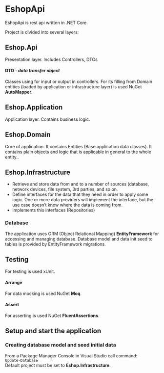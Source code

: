 # EshopApi
EshopApi is rest api written in .NET Core.  

Project is divided into several layers:

## Eshop.Api
Presentation layer. Includes Controllers, DTOs
#### DTO - *data transfer object*
Classes using for input or output in controllers. For its filling from Domain entities (loaded by application or infrastructure layer) is used NuGet **AutoMapper**.
## Eshop.Application
Application layer. Contains business logic.
## Eshop.Domain
Core of application. It contains Entities (Base application data classes).
It contains plain objects and logic that is applicable in general to the whole entity.. 
## Eshop.Infrastructure
- Retrieve and store data from and to a number of sources (database, network devices, file system, 3rd parties, and so on.  
- Define interfaces for the data that they need in order to apply some logic. One or more data providers will implement the interface, but the use case doesn’t know where the data is coming from.
- Implements this interfaces (Repositories)
### Database
The application uses ORM (Object Relational Mapping) **EntityFramework** for accessing and managing database. Database model and data init seed to tables is provided by EntityFramework migrations. 
## Testing
For testing is used xUnit. 
#### Arrange
For data mocking is used NuGet **Moq**.
#### Assert
For asserting is used NuGet **FluentAssertions**.

## Setup and start the application

### Creating database model and seed initial data
From a Package Manager Console in Visual Studio call command:  
<Code>Update-Database</Code>  
Default project must be set to **Eshop.Infrastructure**.